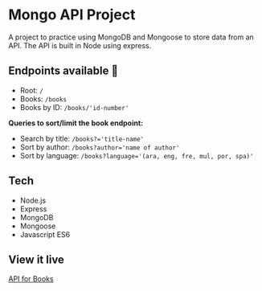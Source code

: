 # Mongo API Project 

A project to practice using MongoDB and Mongoose to store data from an API. 
The API is built in Node using express. 

## Endpoints available :book:

* Root: `/`
* Books: `/books`
* Books by ID: `/books/'id-number'`

**Queries to sort/limit the book endpoint:**

* Search by title: `/books?='title-name'`
* Sort by author: `/books?author='name of author'`
* Sort by language: `/books?language='(ara, eng, fre, mul, por, spa)'`

## Tech

* Node.js
* Express 
* MongoDB
* Mongoose
* Javascript ES6

## View it live

[API for Books](https://andrea-mongo-book-api.herokuapp.com/)
